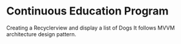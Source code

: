 # Continuous Education Program
Creating a Recyclerview and display a list of Dogs
It follows MVVM architecture design pattern.
